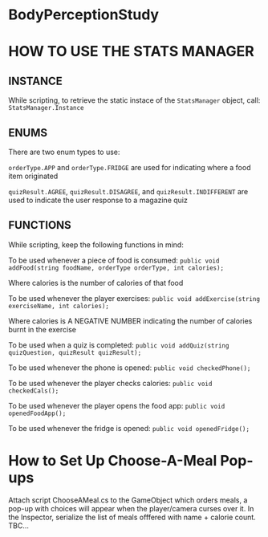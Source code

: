 # BodyPerceptionStudy
# HOW TO USE THE STATS MANAGER

## INSTANCE
While scripting, to retrieve the static instace of the `StatsManager` object, call:
`StatsManager.Instance`

## ENUMS
There are two enum types to use:

`orderType.APP` and `orderType.FRIDGE` are used for indicating where a food item originated

`quizResult.AGREE`, `quizResult.DISAGREE`, and `quizResult.INDIFFERENT` are used to indicate the user response to a magazine quiz

## FUNCTIONS
While scripting, keep the following functions in mind:

To be used whenever a piece of food is consumed:
`public void addFood(string foodName, orderType orderType, int calories);` 

Where calories is the number of calories of that food

To be used whenever the player exercises:
`public void addExercise(string exerciseName, int calories);`

Where calories is A NEGATIVE NUMBER indicating the number of calories burnt in the exercise

To be used when a quiz is completed:
`public void addQuiz(string quizQuestion, quizResult quizResult);`

To be used whenever the phone is opened:
`public void checkedPhone();`

To be used whenever the player checks calories:
`public void checkedCals();`

To be used whenever the player opens the food app:
`public void openedFoodApp();`

To be used whenever the fridge is opened:
`public void openedFridge();`

# How to Set Up Choose-A-Meal Pop-ups

Attach script ChooseAMeal.cs to the GameObject which orders meals, a pop-up with choices will appear when the player/camera curses over it. In the Inspector, serialize the list of meals offfered with name + calorie count. TBC...

